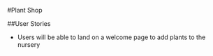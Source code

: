 #Plant Shop

##User Stories
- Users will be able to land on a welcome page to add plants to the nursery
